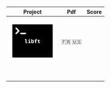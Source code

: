 | Project | Pdf  | Score  |
| :------------: | :---------------------------------------------------------------------------------------------------------------------------: | :------------: |
| [![libft](Images/libft.png)](http://google.com)  |  :fr: :us:  |   |
|   |   |   |
|   |   |   |
|   |   |   |
|   |   |   |
|   |   |   |
|   |   |   |
|   |   |   |
